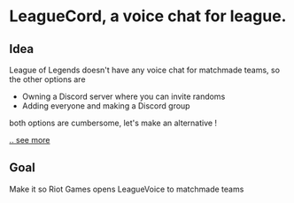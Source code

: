 # LeagueCord, a voice chat for league.

## Idea

League of Legends doesn't have any voice chat for matchmade teams, so the other options are  
- Owning a Discord server where you can invite randoms  
- Adding everyone and making a Discord group

both options are cumbersome, let's make an alternative !

[.. see more](./IDEAS.md)  


## Goal

Make it so Riot Games opens LeagueVoice to matchmade teams


